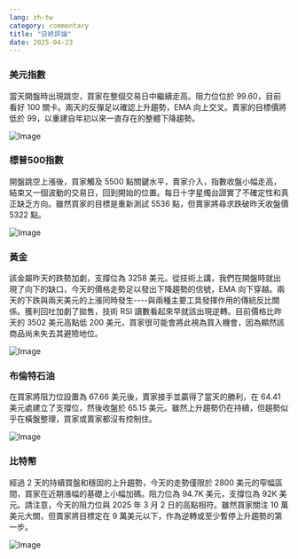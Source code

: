 ```yaml
---
lang: zh-tw
category: commentary
title: "日終評論"
date: 2025-04-23
---
```


### 美元指數

當天開盤時出現跳空，買家在整個交易日中繼續走高。阻力位位於 99.60，目前看好 100 關卡。兩天的反彈足以確認上升趨勢，EMA 向上交叉。賣家的目標價將低於 99，以重建自年初以來一直存在的整體下降趨勢。

![Image](https://markleighedu.github.io/img/Apr-2025/23-Apr-2025/usdindex.jpg)

### 標普500指數

開盤跳空上漲後，買家觸及 5500 點關鍵水平，賣家介入，指數收盤小幅走高，結束又一個波動的交易日，回到開始的位置。每日十字星燭台證實了不確定性和真正缺乏方向。雖然買家的目標是重新測試 5536 點，但賣家將尋求跌破昨天收盤價 5322 點。

![Image](https://markleighedu.github.io/img/Apr-2025/23-Apr-2025/sp500.jpg)

### 黃金

該金屬昨天的跌勢加劇，支撐位為 3258 美元。從技術上講，我們在開盤時就出現了向下的缺口，今天的價格走勢足以發出下降趨勢的信號，EMA 向下穿越。兩天的下跌與兩天美元的上漲同時發生----與兩種主要工具發揮作用的傳統反比關係。獲利回吐加劇了拋售，技術 RSI 讀數看起來早就該出現逆轉。目前價格比昨天的 3502 美元高點低 200 美元，買家很可能會將此視為買入機會，因為顯然該商品尚未失去其避險地位。

![Image](https://markleighedu.github.io/img/Apr-2025/23-Apr-2025/gold.jpg)

### 布倫特石油

在買家將阻力位設置為 67.66 美元後，賣家接手並贏得了當天的勝利，在 64.41 美元處建立了支撐位，然後收盤於 65.15 美元。雖然上升趨勢仍在持續，但趨勢似乎在橫盤整理，買家或賣家都沒有控制住。

![Image](https://markleighedu.github.io/img/Apr-2025/23-Apr-2025/brentoil.jpg)

### 比特幣

經過 2 天的持續買盤和穩固的上升趨勢，今天的走勢僅限於 2800 美元的窄幅區間，買家在近期漲幅的基礎上小幅加碼。阻力位為 94.7K 美元，支撐位為 92K 美元。請注意，今天的阻力位與 2025 年 3 月 2 日的高點相符。雖然買家關注 10 萬美元大關，但賣家將目標定在 9 萬美元以下，作為逆轉或至少暫停上升趨勢的第一步。

![Image](https://markleighedu.github.io/img/Apr-2025/23-Apr-2025/bitcoin.jpg)

